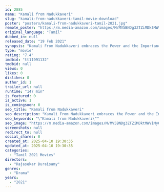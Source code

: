 ```yaml
---
id: 2885
name: "Kamali from Nadukkaveri"
slug: "kamali-from-nadukkaveri-tamil-movie-download"
poster: "posters/kamali-from-nadukkaveri-tamil-2021.jpg"
remote_poster: "https://m.media-amazon.com/images/M/MV5BNDg3ZTZiMDktMWViMy00ZDhlLThiOGQtZTg0MmYwZWQwMmNmXkEyXkFqcGc@._V1_SX300.jpg"
original_language: "Tamil"
dubbed_in: null
released_date: "19 Feb 2021"
synopsis: "Kamali From Nadukkaveri embraces the Power and the Importance of Education for Women. Born as a Girl Child in a village called Nadukkaveri, How Kamali becomes the identity of the same village is what this film is all about."
type: "movie"
rating: "7.4"
imdbid: "tt11991132"
tmdbid: null
views: 0
likes: 0
dislikes: 0
author_id: 1
trailer_url: null
runtime: "147 min"
is_featured: 0
is_active: 1
is_comingsoon: 0
seo_title: "Kamali from Nadukkaveri"
seo_description: "Kamali From Nadukkaveri embraces the Power and the Importance of Education for Women. Born as a Girl Child in a village called Nadukkaveri, How Kamali becomes the identity of the same village is what this film is all about."
seo_keywords: "\"Kamali from Nadukkaveri\""
seo_image: "https://m.media-amazon.com/images/M/MV5BNDg3ZTZiMDktMWViMy00ZDhlLThiOGQtZTg0MmYwZWQwMmNmXkEyXkFqcGc@._V1_SX300.jpg"
screenshots: null
redirect_to: null
social_shares: 0
created_at: 2025-04-10 19:30:35
updated_at: 2025-04-10 19:30:35
categories:
  - "Tamil 2021 Movies"
directors:
  - "Rajasekar Duraisamy"
genres:
  - "Drama"
years:
  - "2021"
---
```

